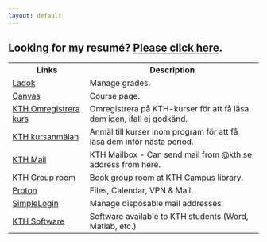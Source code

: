 ```yaml
---
layout: default
---
```


## Looking for my resumé? <a href="https://www.linkedin.com/in/simradhusain/" target="_blank">Please click here</a>.

<table>
    <tr>
        <th>Links</th>
        <th>Description</th>
    </tr>
    <tr>
        <td><a href="https://www.student.ladok.se/student/app/studentwebb/" target="_blank">Ladok</a></td>
        <td>Manage grades.</td>
    </tr>
    <tr>
        <td><a href="https://canvas.kth.se/" target="_blank">Canvas</a></td>
        <td>Course page.</td>
    </tr>
    <tr>
        <td><a href="https://www.kth.se/student/studier/kurs/kursregistrering/omregistrering-pa-kurs-1.1142776" target="_blank">KTH Omregistrera kurs</a></td>
        <td>Omregistrera på KTH-kurser för att få läsa dem igen, ifall ej godkänd.</td>
    </tr>
    <tr>
        <td><a href="https://www.kth.se/student/studier/val/valja-kurs-1.316312" target="_blank">KTH kursanmälan</a></td>
        <td>Anmäl till kurser inom program för att få läsa dem inför nästa period.</td>
    </tr>
    <tr>
        <td><a href="https://webmail.kth.se/" target="_blank">KTH Mail</a></td>
        <td>KTH Mailbox - Can send mail from @kth.se address from here.</td>
    </tr>
    <tr>
        <td><a href="https://apps.lib.kth.se/mrbsgrupprum/day.php?area=1" target="_blank">KTH Group room</a></td>
        <td>Book group room at KTH Campus library.</td>
    </tr>
    <tr>
        <td><a href="https://account.proton.me/login" target="_blank">Proton</a></td>
        <td>Files, Calendar, VPN &amp; Mail.</td>
    </tr>
    <tr>
        <td><a href="https://app.simplelogin.io/auth/login" target="_blank">SimpleLogin</a></td>
        <td>Manage disposable mail addresses.</td>
    </tr>
    <tr>
        <td><a href="https://intra.kth.se/it/programvara-o-system/programvara/installera/download/kth-software-download-1.571781" target="_blank">KTH Software</a></td>
        <td>Software available to KTH students (Word, Matlab, etc.)</td>
    </tr>
</table>



